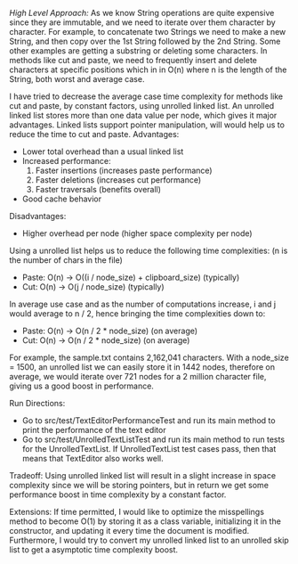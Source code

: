*High Level Approach:*
As we know String operations are quite expensive since they are immutable, and we need to iterate over them character
by character. For example, to concatenate two Strings we need to make a new String, and then copy over the 1st String
followed by the 2nd String. Some other examples are getting a substring or deleting some characters. In methods like
cut and paste, we need to frequently insert and delete characters at specific positions which in in O(n) where n is
the length of the String, both worst and average case.

I have tried to decrease the average case time complexity for methods like cut and paste, by constant factors, using
unrolled linked list. An unrolled linked list stores more than one data value per node, which gives it major advantages.
Linked lists support pointer manipulation, will would help us to reduce the time to cut and paste.
Advantages:
- Lower total overhead than a usual linked list
- Increased performance:
    1) Faster insertions (increases paste performance)
    2) Faster deletions (increases cut performance)
    3) Faster traversals (benefits overall)
- Good cache behavior

Disadvantages:
- Higher overhead per node (higher space complexity per node)

Using a unrolled list helps us to reduce the following time complexities: (n is the number of chars in the file)
- Paste: O(n) -> O((i / node_size) + clipboard_size) (typically)
- Cut: O(n) -> O(j / node_size) (typically)

In average use case and as the number of computations increase, i and j would average to n / 2, hence bringing the
time complexities down to:
- Paste: O(n) -> O(n / 2 * node_size) (on average)
- Cut: O(n) -> O(n / 2 * node_size) (on average)

For example, the sample.txt contains 2,162,041 characters. With a node_size = 1500, an unrolled list we can easily store
it in 1442 nodes, therefore on average, we would iterate over 721 nodes for a 2 million character file, giving us a
good boost in performance.

Run Directions:
- Go to src/test/TextEditorPerformanceTest and run its main method to print the performance of the text editor
- Go to src/test/UnrolledTextListTest and run its main method to run tests for the UnrolledTextList. If UnrolledTextList
  test cases pass, then that means that TextEditor also works well.

Tradeoff:
Using unrolled linked list will result in a slight increase in space complexity since we will be storing pointers, but
in return we get some performance boost in time complexity by a constant factor.

Extensions:
If time permitted, I would like to optimize the misspellings method to become O(1) by storing it as a class variable,
initializing it in the constructor, and updating it every time the document is modified. Furthermore, I would try to
convert my unrolled linked list to an unrolled skip list to get a asymptotic time complexity boost.
